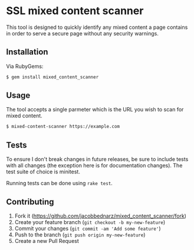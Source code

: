 # SSL mixed content scanner

This tool is designed to quickly identify any mixed content a page contains in
order to serve a secure page without any security warnings.

## Installation

Via RubyGems:

```bash
$ gem install mixed_content_scanner
```

## Usage

The tool accepts a single parmeter which is the URL you wish to scan for mixed
content.

```bash
$ mixed-content-scanner https://example.com
```

## Tests

To ensure I don't break changes in future releases, be sure to include tests
with all changes (the exception here is for documentation changes). The test
suite of choice is minitest.

Running tests can be done using `rake test`.

## Contributing

1. Fork it (https://github.com/jacobbednarz/mixed_content_scanner/fork)
2. Create your feature branch (`git checkout -b my-new-feature`)
3. Commit your changes (`git commit -am 'Add some feature'`)
4. Push to the branch (`git push origin my-new-feature`)
5. Create a new Pull Request
